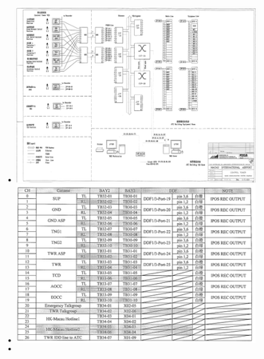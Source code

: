- ![VCS System Diagram -as Built Drawing.png](../assets/VCS_System_Diagram_-as_Built_Drawing_1730778292993_0.png)
- ![VCS Console Recording pins.png](../assets/VCS_Console_Recording_pins_1730787887584_0.png)
-